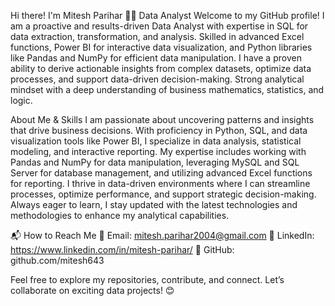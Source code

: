 Hi there! I'm Mitesh Parihar 🧑‍💻 Data Analyst
Welcome to my GitHub profile! I am a proactive and results-driven Data Analyst with expertise in SQL for data extraction, transformation, and analysis. Skilled in advanced Excel functions, Power BI for interactive data visualization, and Python libraries like Pandas and NumPy for efficient data manipulation. I have a proven ability to derive actionable insights from complex datasets, optimize data processes, and support data-driven decision-making. Strong analytical mindset with a deep understanding of business mathematics, statistics, and logic.

About Me & Skills
I am passionate about uncovering patterns and insights that drive business decisions. With proficiency in Python, SQL, and data visualization tools like Power BI, I specialize in data analysis, statistical modeling, and interactive reporting. My expertise includes working with Pandas and NumPy for data manipulation, leveraging MySQL and SQL Server for database management, and utilizing advanced Excel functions for reporting. I thrive in data-driven environments where I can streamline processes, optimize performance, and support strategic decision-making. Always eager to learn, I stay updated with the latest technologies and methodologies to enhance my analytical capabilities.

📬 How to Reach Me
📩 Email: mitesh.parihar2004@gmail.com
🔗 LinkedIn: https://www.linkedin.com/in/mitesh-parihar/
🚀 GitHub: github.com/mitesh643

Feel free to explore my repositories, contribute, and connect. Let’s collaborate on exciting data projects! 😊
